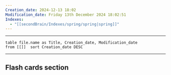 ```yaml
---
Creation_date: 2024-12-13 18:02
Modification_date: Friday 13th December 2024 18:02:51
Indexes:
  - "[[secondBrain/Indexes/spring/spring|spring]]"
---
```


----



```dataview
table file.name as Title, Creation_date, Modification_date
from [[]]  sort Creation_date DESC
```























---
## Flash cards section

